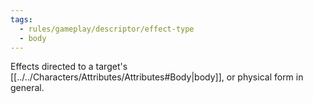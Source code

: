 ```yaml
---
tags:
  - rules/gameplay/descriptor/effect-type
  - body
---
```

Effects directed to a target's [[../../Characters/Attributes/Attributes#Body|body]], or physical form in general.